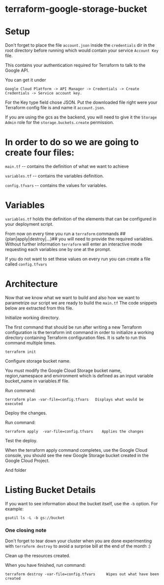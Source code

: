 # terraform-google-storage-bucket

# Setup

Don't forget to place the file ```account.json``` inside the ```credentials``` dir in the root directory before running which would contain your service ```Account Key```  file.

This contains your authentication required for Terraform to talk to the Google API.

You can get it under
```
Google Cloud Platform -> API Manager -> Credentials -> Create Credentials -> Service account key.
```
For the Key type field chose JSON. Put the downloaded file right were your Terraform config file is and name it ```account.json```.

If you are using the gcs as the backend, you will need to give it the ```Storage Admin``` role for the ```storage.buckets.create``` permission.

# In order to do so we are going to create four files:

```main.tf``` -- contains the definition of what we want to achieve

```variables.tf``` -- contains the variables definition.

```config.tfvars``` -- contains the values for variables.



# Variables

```variables.tf``` holds the definition of the elements that can be configured in your
deployment script.


From now on every time you run a ```terraform``` commands ##{plan|apply|destroy|...}## you will need to provide the required variables. Without further information ```terraform``` will enter an interactive mode requesting each variables one by one at the prompt.

If you do not want to set these values on every run you can create a file called ```config.tfvars```

# Architecture

Now that we know what we want to build and also how we want to parametrize our script we are ready to build the ```main.tf```  The code snippets below are extracted from this file.




Initialize working directory.

The first command that should be run after writing a new Terraform configuration is the terraform init command in order to initialize a working directory containing Terraform configuration files. It is safe to run this command multiple times.
```
terraform init
```
Configure  storage bucket name.

You must modify the Google Cloud Storage bucket name, region,namespace and environment  which is defined as an input variable bucket_name in variables.tf file.


Run command:
```
terraform plan -var-file=config.tfvars   Displays what would be executed
```
Deploy the changes.

Run command:
```
terraform apply  -var-file=config.tfvars    Applies the changes
```
Test the deploy.

When the terraform apply command completes, use the Google Cloud console, you should see the new Google Storage bucket created in the Google Cloud Project.

And folder

# Listing Bucket Details

If you want to see information about the bucket itself, use the ```-b``` option. For example:
```
gsutil ls -L -b gs://bucket
```


### One closing note 

Don't forget to tear down your cluster when you are done experimenting with ```terraform destroy``` to avoid a surprise bill at the end of the month :)

Clean up the resources created.

When you have finished, run command:
```
terraform destroy -var-file=config.tfvars     Wipes out what have been created

```
